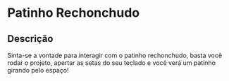# Patinho Rechonchudo
## Descrição
Sinta-se a vontade para interagir com o patinho rechonchudo, basta você rodar o projeto, apertar as setas do seu teclado e você verá um patinho girando pelo espaço!
